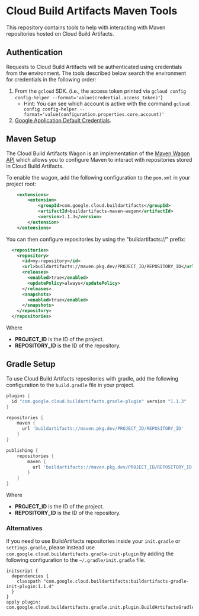 # Cloud Build Artifacts Maven Tools

This repository contains tools to help with interacting with Maven repositories hosted on Cloud
Build Artifacts.

## Authentication

Requests to Cloud Build Artifacts will be authenticated using credentials from the environment. The
tools described below search the environment for credentials in the following order:
1. From the `gcloud` SDK. (i.e., the access token printed via `gcloud config config-helper --format='value(credential.access_token)'`)
    * Hint: You can see which account is active with the command `gcloud config config-helper --format='value(configuration.properties.core.account)'`
1. [Google Application Default Credentials](https://developers.google.com/accounts/docs/application-default-credentials).

## Maven Setup

The Cloud Build Artifacts Wagon is an implementation of the
[Maven Wagon API](https://maven.apache.org/wagon/) which allows you to configure Maven to interact
with repositories stored in Cloud Build Artifacts.

To enable the wagon, add the following configuration to the `pom.xml` in your project root:

```xml
    <extensions>
        <extension>
            <groupId>com.google.cloud.buildartifacts</groupId>
            <artifactId>buildartifacts-maven-wagon</artifactId>
            <version>1.1.3</version>
        </extension>
    </extensions>
```

You can then configure repositories by using the "buildartifacts://" prefix:

```xml
  <repositories>
    <repository>
      <id>my-repository</id>
      <url>buildartifacts://maven.pkg.dev/PROJECT_ID/REPOSITORY_ID</url>
      <releases>
        <enabled>true</enabled>
        <updatePolicy>always</updatePolicy>
      </releases>
      <snapshots>
        <enabled>true</enabled>
      </snapshots>
    </repository>
  </repositories>
```

Where
* **PROJECT_ID** is the ID of the project.
* **REPOSITORY_ID** is the ID of the repository.

## Gradle Setup

To use Cloud Build Artifacts repositories with gradle, add the following configuration to the
`build.gradle` file in your project.

```gradle
plugins {
  id "com.google.cloud.buildartifacts.gradle-plugin" version "1.1.3"
}

repositories {
    maven {
      url 'buildartifacts://maven.pkg.dev/PROJECT_ID/REPOSITORY_ID'
    }
}

publishing {
    repositories {
        maven {
          url 'buildartifacts://maven.pkg.dev/PROJECT_ID/REPOSITORY_ID'
        }
    }
}
```

Where
* **PROJECT_ID** is the ID of the project.
* **REPOSITORY_ID** is the ID of the repository.

### Alternatives

If you need to use BuildArtifacts repositories inside your `init.gradle` or `settings.gradle`, please instead use `com.google.cloud.buildartifacts.gradle-init-plugin` by adding the following configuration to the `~/.gradle/init.gradle` file.

```
initscript {
  dependencies {
    classpath "com.google.cloud.buildartifacts:buildartifacts-gradle-init-plugin:1.1.4"            
  }
}
apply plugin: com.google.cloud.buildartifacts.gradle.init.plugin.BuildArtifactsGradleInitPlugin

```
